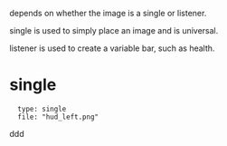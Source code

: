 depends on whether the image is a single or listener.

single is used to simply place an image and is universal.

listener is used to create a variable bar, such as health.


# single


```outline_left:
  type: single
  file: "hud_left.png"
```
ddd